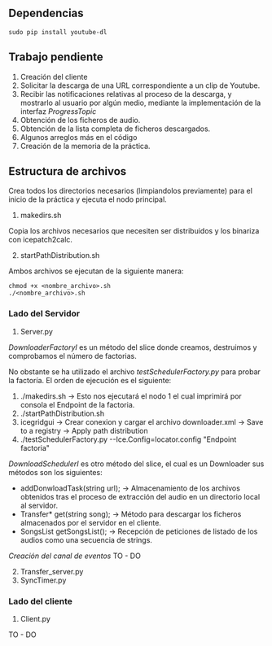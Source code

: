 ## Dependencias
```
sudo pip install youtube-dl
```
## Trabajo pendiente
 1. Creación del cliente
   2. Solicitar la descarga de una URL correspondiente a un clip de Youtube.
   3. Recibir las notificaciones relativas al proceso de la descarga, y mostrarlo al usuario por algún medio, mediante la implementación de la interfaz *ProgressTopic*
   4. Obtención de los ficheros de audio.
   5. Obtención de la lista completa de ficheros descargados.
 6. Algunos arreglos más en el código
 7. Creación de la memoria de la práctica.
 
## Estructura de archivos
Crea todos los directorios necesarios (limpiandolos previamente) para el inicio de la práctica y ejecuta el nodo principal.
1.  makedirs.sh

Copia los archivos necesarios que necesiten ser distribuidos y los binariza con icepatch2calc.

2. startPathDistribution.sh

Ambos archivos se ejecutan de la siguiente manera:
```
chmod +x <nombre_archivo>.sh
./<nombre_archivo>.sh
```
### Lado del Servidor
1. Server.py

*DownloaderFactoryI* es un método del slice donde creamos, destruimos y comprobamos el número de  factorias.

No obstante se ha utilizado el archivo *testSchedulerFactory.py* para probar la factoría.
El orden de ejecución es el siguiente:

  1. ./makedirs.sh -> Esto nos ejecutará el nodo 1 el cual imprimirá por consola el Endpoint de la factoria.
  2. ./startPathDistribution.sh 
  3. icegridgui -> Crear conexion y cargar el archivo downloader.xml -> Save to a registry -> Apply path distribution
  4. ./testSchedulerFactory.py --Ice.Config=locator.config "Endpoint factoria"

*DownloadSchedulerI* es otro método del slice, el cual es un Downloader sus métodos son los siguientes:
 * addDonwloadTask(string url); -> Almacenamiento de los archivos obtenidos tras el proceso de extracción del audio en un directorio local al servidor.
 * Transfer* get(string song); -> Método para descargar los ficheros almacenados por el servidor en el cliente.
 * SongsList getSongsList(); -> Recepción de peticiones de listado de los audios como una secuencia de strings.

*Creación del canal de eventos*
TO - DO
 
2. Transfer_server.py
3. SyncTimer.py

### Lado del cliente
1. Client.py

TO - DO
